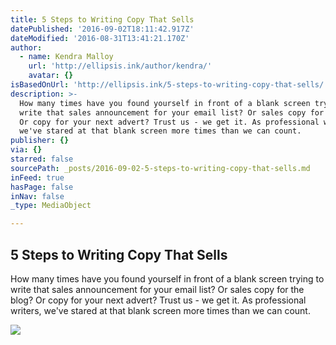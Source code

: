 ```yaml
---
title: 5 Steps to Writing Copy That Sells
datePublished: '2016-09-02T18:11:42.917Z'
dateModified: '2016-08-31T13:41:21.170Z'
author:
  - name: Kendra Malloy
    url: 'http://ellipsis.ink/author/kendra/'
    avatar: {}
isBasedOnUrl: 'http://ellipsis.ink/5-steps-to-writing-copy-that-sells/'
description: >-
  How many times have you found yourself in front of a blank screen trying to
  write that sales announcement for your email list? Or sales copy for the blog?
  Or copy for your next advert? Trust us - we get it. As professional writers,
  we've stared at that blank screen more times than we can count.
publisher: {}
via: {}
starred: false
sourcePath: _posts/2016-09-02-5-steps-to-writing-copy-that-sells.md
inFeed: true
hasPage: false
inNav: false
_type: MediaObject

---
```

<article style=""><h1>5 Steps to Writing Copy That Sells</h1><p>How many times have you found yourself in front of a blank screen trying to write that sales announcement for your email list? Or sales copy for the blog? Or copy for your next advert? Trust us - we get it. As professional writers, we've stared at that blank screen more times than we can count.</p><img src="http://ellipsis.ink/wp-content/uploads/2015/12/Screen-Shot-2015-12-17-at-5.47.51-PM.png" /></article>